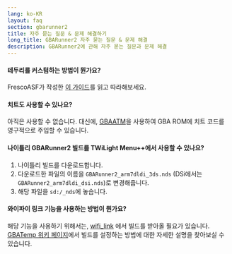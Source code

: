 ```yaml
---
lang: ko-KR
layout: faq
section: gbarunner2
title: 자주 묻는 질문 & 문제 해결하기
long_title: GBARunner2 자주 묻는 질문 & 문제 해결
description: GBARunner2에 관해 자주 묻는 질문과 문제 해결
---
```


#### 테두리를 커스텀하는 방법이 뭔가요?

FrescoASF가 작성한 [이 가이드](https://docs.google.com/document/d/1owjiW-1fHEbokrkK2ZuPFjR2-N9s1dXCCAM3ghWRtxk/edit?usp=sharing)를 읽고 따라해보세요.

#### 치트도 사용할 수 있나요?

아직은 사용할 수 없습니다. 대신에, [GBAATM](https://gbatemp.net/threads/gba-auto-trainer-maker-gbaatm.99334/)을 사용하여 GBA ROM에 치트 코드를 영구적으로 주입할 수 있습니다.

#### 나이틀리 GBARunner2 빌드를 TWiLight Menu++에서 사용할 수 있나요?

1. 나이틀리 빌드를 다운로드합니다.
1. 다운로드한 파일의 이름을 `GBARunner2_arm7dldi_3ds.nds` (DSi에서는 `GBARunner2_arm7dldi_dsi.nds`)로 변경해줍니다.
1. 해당 파일을 `sd:/_nds`에 놓습니다.

#### 와이파이 링크 기능을 사용하는 방법이 뭔가요?

해당 기능을 사용하기 위해서는, [wifi_link](https://github.com/Gericom/GBARunner2/tree/wifi_link) 에서 빌드를 받아올 필요가 있습니다. [GBATemp 위키 페이지](https://wiki.gbatemp.net/wiki/GBARunner2/Link)에서 빌드를 설정하는 방법에 대한 자세한 설명을 찾아보실 수 있습니다.
